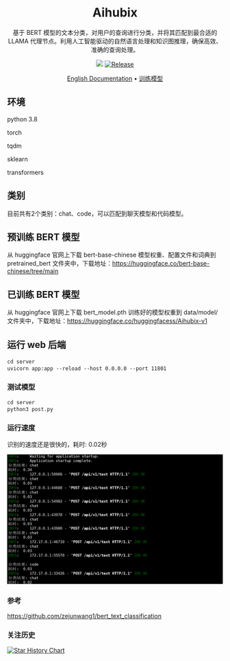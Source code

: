 <h1 align="center">
  <b>Aihubix</b>
  <br>
</h1>
<p align="center">基于 BERT 模型的文本分类，对用户的查询进行分类，并将其匹配到最合适的 LLAMA 代理节点。利用人工智能驱动的自然语言处理和知识图推理，确保高效、准确的查询处理。</p>

<p align="center">
<a href="https://github.com/Agentiums/Aihubix/issues"><img src="https://img.shields.io/badge/contributions-welcome-brightgreen.svg?style=flat"></a>
<a href="https://github.com/Agentiums/Aihubix"><img alt="Release" src="https://img.shields.io/badge/LICENSE-MIT-important"></a>
</p>

<p align="center">
  <a href="/README.md">English Documentation</a> •
  <a href="/train/README.md">训练模型</a> 
</p>



## 环境

python 3.8

torch 

tqdm

sklearn

transformers 

## 类别

目前共有2个类别：chat、code，可以匹配到聊天模型和代码模型。

## 预训练 BERT 模型

从 huggingface 官网上下载 bert-base-chinese 模型权重、配置文件和词典到 pretrained_bert 文件夹中，下载地址：https://huggingface.co/bert-base-chinese/tree/main

## 已训练 BERT 模型

从 huggingface 官网上下载 bert_model.pth 训练好的模型权重到 data/model/ 文件夹中，下载地址：https://huggingface.co/huggingfacess/Aihubix-v1

## 运行 web 后端

```shell
cd server
uvicorn app:app --reload --host 0.0.0.0 --port 11801
```

### 测试模型

```
cd server
python3 post.py
```

### 运行速度

识别的速度还是很快的，耗时:  0.02秒

<img src="https://github.com/Agentiums/Aihubix/blob/main/image/001.png?raw=true" alt="001" style="zoom:80%;" />

### 参考

https://github.com/zejunwang1/bert_text_classification

### 关注历史

[![Star History Chart](https://api.star-history.com/svg?repos=Agentiums/Aihubix&type=Date)](https://star-history.com/#Agentiums/Aihubix&Date)

